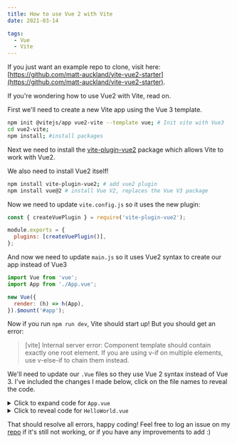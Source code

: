 ```yaml
---
title: How to use Vue 2 with Vite
date: 2021-03-14

tags:
  - Vue
  - Vite
---
```


If you just want an example repo to clone, visit here: [https://github.com/matt-auckland/vite-vue2-starter](https://github.com/matt-auckland/vite-vue2-starter).

If you're wondering how to use Vue2 with Vite, read on.

First we'll need to create a new Vite app using the Vue 3 template.

```bash
npm init @vitejs/app vue2-vite --template vue; # Init vite with Vue3
cd vue2-vite;
npm install; #install packages
```

Next we need to install the [vite-plugin-vue2](https://github.com/underfin/vite-plugin-vue2) package which allows Vite to work with Vue2.

We also need to install Vue2 itself!

```bash
npm install vite-plugin-vue2; # add vue2 plugin
npm install vue@2 # install Vue V2, replaces the Vue V3 package
```

Now we need to update `vite.config.js` so it uses the new plugin:

```js
const { createVuePlugin } = require('vite-plugin-vue2');

module.exports = {
  plugins: [createVuePlugin()],
};
```

And now we need to update `main.js` so it uses Vue2 syntax to create our app instead of Vue3

```js
import Vue from 'vue';
import App from './App.vue';

new Vue({
  render: (h) => h(App),
}).$mount('#app');
```

Now if you run `npm run dev`, Vite should start up! But you should get an error:

> [vite] Internal server error: Component template should contain exactly one root element. If you are using v-if on multiple elements, use v-else-if to chain them instead.

We'll need to update our `.Vue` files so they use Vue 2 syntax instead of Vue 3. I've included the changes I made below, click on the file names to reveal the code.



<details>
    <summary>Click to expand code for <code>App.vue</code></summary>

```html
<template>
  <div id="app">
    <img alt="Vue logo" src="./assets/logo.png" />
    <HelloWorld msg="Hello Vue 2 + Vite" />
  </div>
</template>

<script>
import HelloWorld from './components/HelloWorld.vue';
export default {
  components: {
    HelloWorld,
  },
};
</script>

<style>
#app {
  font-family: Avenir, Helvetica, Arial, sans-serif;
  -webkit-font-smoothing: antialiased;
  -moz-osx-font-smoothing: grayscale;
  text-align: center;
  color: #2c3e50;
  margin-top: 60px;
}
</style>
```
</details>

<details>
<summary>
 Click to reveal code for <code>HelloWorld.vue</code>
</summary>

  ```html
  <template>
    <div>
      <h1>{{ msg }}</h1>

      <p>
        <a href="https://vitejs.dev/guide/features.html" target="_blank"
          >Vite Documentation</a
        >
        |
        <a href="https://vuejs.org/v2/guide/" target="_blank"
          >Vue 2 Documentation</a
        >
      </p>

      <button @click="count++">count is: {{ count }}</button>
      <p>
        Edit
        <code>components/HelloWorld.vue</code> to test hot module replacement.
      </p>
    </div>
  </template>

  <script>
  export default {
    props: {
      msg: String,
    },
    data() {
      return {
        count: 0,
      };
    },
  };
  </script>

  <style scoped>
  a {
    color: #42b983;
  }
  </style>
  ```
</details>

That should resolve all errors, happy coding!
Feel free to log an issue on my [repo](https://github.com/matt-auckland/vite-vue2-starter) if it's still not working, or if you have any improvements to add :)
